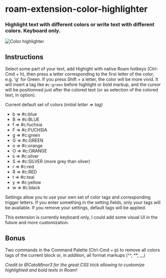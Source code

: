 # roam-extension-color-highlighter

### Highlight text with different colors or write text with different colors. Keyboard only.

![Color highlighter](https://user-images.githubusercontent.com/74436347/182986774-2ea89bf0-e125-4da8-9f0d-4ca287968aea.png)

## Instructions
Select some part of your text, add Highight with native Roam hotkeys (Ctrl-Cmd + h), then press a letter corresponding to the first letter of the color, e.g. 'g' for Green. If you press Shift + a letter, the color will be more vivid. It will insert a tag like `#c:green` before highlight or bold markup, and the cursor will be positionned just after the colored text (or as selection of the colored text, in option).

Current default set of colors (_initial letter ⇒ tag_)
- b ⇒ #c:blue
- B ⇒ #c:BLUE
- f ⇒ #c:fuchsia
- F ⇒ #c:FUCHSIA
- g ⇒ #c:green
- G ⇒ #c:GREEN
- o ⇒ #c:orange
- O ⇒ #c:ORANGE
- s ⇒ #c:silver
- S ⇒ #c:SILVER (more grey than silver)
- r ⇒ #c:red
- R ⇒ #c:RED
- t ⇒ #c:teal
- y ⇒ #c:yellow
- w ⇒ #c:black

Settings allow you to use your own set of color tags and corresponding trigger letters. If you enter something in the setting fields, only your tags will be available. If you remove your settings, default tags will be applied.

This extension is currently keyboard only, I could add some visual UI in the future and more customization.

## Bonus
Two commands in the Command Palette (Ctrl-Cmd + p) to remove all colors tags of the current block or, in addition, all format markups (^^, \*\*, \_\_)

_Credit to @CatoMinor3 for the great CSS trick allowing to customize highlighted and bold texts in Roam!_
